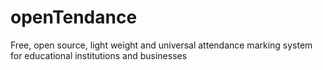 # openTendance
Free, open source, light weight and universal attendance marking system for educational institutions and businesses
